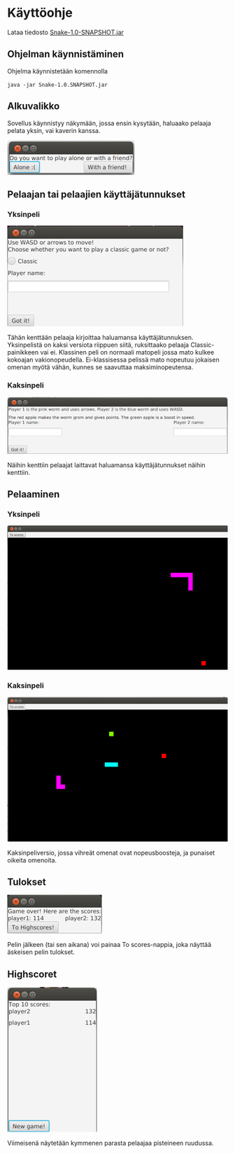 # Käyttöohje
Lataa tiedosto [Snake-1.0-SNAPSHOT.jar](https://github.com/hallssus/omt-harjoitustyo/releases)

## Ohjelman käynnistäminen

Ohjelma käynnistetään komennolla

	java -jar Snake-1.0.SNAPSHOT.jar

## Alkuvalikko

Sovellus käynnistyy näkymään, jossa ensin kysytään, haluaako pelaaja pelata yksin, vai kaverin kanssa. 

![Alkukysymys](https://github.com/hallssus/omt-harjoitustyo/blob/master/dokumentaatio/kuvat/yksinvaiyhessa.png)

## Pelaajan tai pelaajien käyttäjätunnukset 

### Yksinpeli

![Ohjeet yksinpeliin](https://github.com/hallssus/omt-harjoitustyo/blob/master/dokumentaatio/kuvat/yksinpelinimi.png)

Tähän kenttään pelaaja kirjoittaa haluamansa käyttäjätunnuksen. Yksinpelistä on kaksi versiota riippuen siitä, ruksittaako pelaaja Classic-painikkeen vai ei. Klassinen peli on normaali matopeli jossa mato kulkee kokoajan vakionopeudella. Ei-klassisessa pelissä mato nopeutuu jokaisen omenan myötä vähän, kunnes se saavuttaa maksiminopeutensa.

### Kaksinpeli

![Ohjeet kahdestaan](https://github.com/hallssus/omt-harjoitustyo/blob/master/dokumentaatio/kuvat/ohjeetkahdestaan.png)

Näihin kenttiin pelaajat laittavat haluamansa käyttäjätunnukset näihin kenttiin. 

## Pelaaminen

### Yksinpeli

![Yksinpeli](https://github.com/hallssus/omt-harjoitustyo/blob/master/dokumentaatio/kuvat/yksinpeli.png)

### Kaksinpeli

![Itse peli](https://github.com/hallssus/omt-harjoitustyo/blob/master/dokumentaatio/kuvat/matopeli.png)

Kaksinpeliversio, jossa vihreät omenat ovat nopeusboosteja, ja punaiset oikeita omenoita.

## Tulokset

![Scoret](https://github.com/hallssus/omt-harjoitustyo/blob/master/dokumentaatio/kuvat/scores.png)

Pelin jälkeen (tai sen aikana) voi painaa To scores-nappia, joka näyttää äskeisen pelin tulokset.

## Highscoret

![Highscoret](https://github.com/hallssus/omt-harjoitustyo/blob/master/dokumentaatio/kuvat/highscores.png)

Viimeisenä näytetään kymmenen parasta pelaajaa pisteineen ruudussa.
